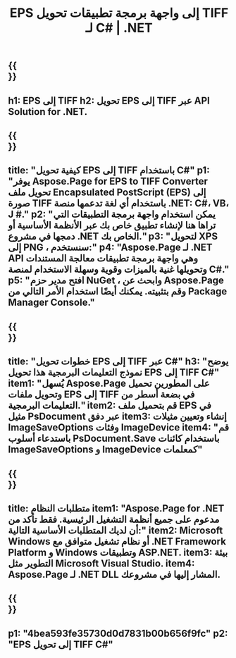 ﻿---
translation: true
template: /_templates/_conversion-child-net.md
title: EPS إلى واجهة برمجة تطبيقات تحويل TIFF لـ C# | .NET
url: /net/conversion/eps-to-tiff/
description: 'رمز عينة لتحويل EPS إلى TIFF C#. استخدم رمز مثال API لملفات EPS الدفعية لتحويل TIFF داخل VB.NET أو Asp.NET أو أي تطبيق قائم على .NET.'
informat: EPS
outformat: TIFF
otherformats: XPS PS
---

{{<section banner>}}
---
h1: EPS إلى TIFF
h2: تحويل EPS إلى TIFF عبر API Solution for .NET.
---

{{<section overview>}}
---
title: "كيفية تحويل EPS إلى TIFF باستخدام C#"
p1: "يوفر Aspose.Page for EPS to TIFF Converter تحويل ملف Encapsulated PostScript (EPS) إلى صورة TIFF باستخدام أي لغة تدعمها منصة .NET: C#، VB، J #."
p2: "يمكن استخدام واجهة برمجة التطبيقات التي تراها هنا لإنشاء تطبيق خاص بك عبر الأنظمة الأساسية أو دمجها في مشروع .NET الخاص بك."
p3: "لتحويل XPS إلى PNG ، سنستخدم:"
p4: "Aspose.Page لـ .NET API وهي واجهة برمجة تطبيقات معالجة المستندات وتحويلها غنية بالميزات وقوية وسهلة الاستخدام لمنصة C#."
p5: "افتح مدير حزم NuGet ، وابحث عن Aspose.Page وقم بتثبيته. يمكنك أيضًا استخدام الأمر التالي من Package Manager Console."
---

{{<section feature1>}}
---
title: "خطوات تحويل EPS إلى TIFF عبر C#"
h3: "يوضح نموذج التعليمات البرمجية هذا تحويل EPS إلى TIFF C#"
item1: "يُسهل Aspose.Page على المطورين تحميل وتحويل ملفات EPS إلى TIFF في بضعة أسطر من التعليمات البرمجية."
item2: قم بتحميل ملف EPS في مثيل PsDocument عبر دفق
item3: إنشاء وتعيين مثيلات ImageSaveOptions وفئات ImageDevice
item4: "قم باستدعاء أسلوب PsDocument.Save باستخدام كائنات ImageSaveOptions و ImageDevice كمعلمات"
---

{{<section feature2>}}
---
title: متطلبات النظام
item1: "Aspose.Page for .NET مدعوم على جميع أنظمة التشغيل الرئيسية. فقط تأكد من أن لديك المتطلبات الأساسية التالية:"
item2: Microsoft Windows أو نظام تشغيل متوافق مع .NET Framework Platform و Windows وتطبيقات ASP.NET.
item3: بيئة التطوير مثل Microsoft Visual Studio.
item4: Aspose.Page لـ .NET DLL المشار إليها في مشروعك.
---

{{<section gist>}}
---
p1: "4bea593fe35730d0d7831b00b656f9fc"
p2: "EPS إلى تحويل TIFF C#"
---

